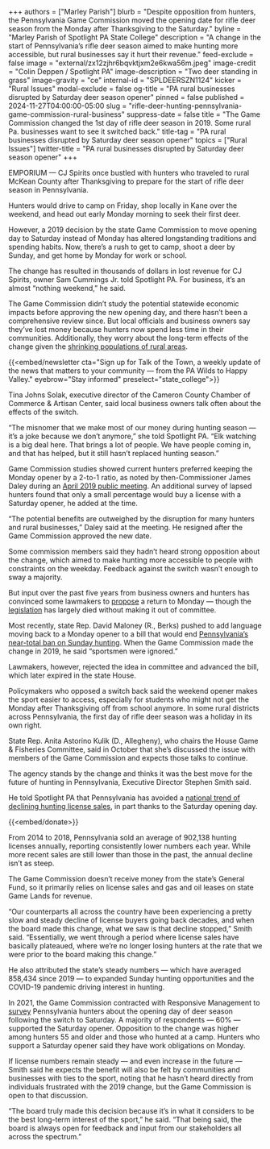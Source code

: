 +++
authors = ["Marley Parish"]
blurb = "Despite opposition from hunters, the Pennsylvania Game Commission moved the opening date for rifle deer season from the Monday after Thanksgiving to the Saturday."
byline = "Marley Parish of Spotlight PA State College"
description = "A change in the start of Pennsylvania’s rifle deer season aimed to make hunting more accessible, but rural businesses say it hurt their revenue."
feed-exclude = false
image = "external/zx12zjhr6bqvktjxm2e6kwa56m.jpeg"
image-credit = "Colin Deppen / Spotlight PA"
image-description = "Two deer standing in grass"
image-gravity = "ce"
internal-id = "SPLDEERSZN1124"
kicker = "Rural Issues"
modal-exclude = false
og-title = "PA rural businesses disrupted by Saturday deer season opener"
pinned = false
published = 2024-11-27T04:00:00-05:00
slug = "rifle-deer-hunting-pennsylvania-game-commission-rural-business"
suppress-date = false
title = "The Game Commission changed the 1st day of rifle deer season in 2019. Some rural Pa. businesses want to see it switched back."
title-tag = "PA rural businesses disrupted by Saturday deer season opener"
topics = ["Rural Issues"]
twitter-title = "PA rural businesses disrupted by Saturday deer season opener"
+++

EMPORIUM — CJ Spirits once bustled with hunters who traveled to rural McKean County after Thanksgiving to prepare for the start of rifle deer season in Pennsylvania.

Hunters would drive to camp on Friday, shop locally in Kane over the weekend, and head out early Monday morning to seek their first deer.

However, a 2019 decision by the state Game Commission to move opening day to Saturday instead of Monday has altered longstanding traditions and spending habits. Now, there’s a rush to get to camp, shoot a deer by Sunday, and get home by Monday for work or school.

The change has resulted in thousands of dollars in lost revenue for CJ Spirits, owner Sam Cummings Jr. told Spotlight PA. For business, it’s an almost “nothing weekend,” he said.

The Game Commission didn’t study the potential statewide economic impacts before approving the new opening day, and there hasn’t been a comprehensive review since. But local officials and business owners say they’ve lost money because hunters now spend less time in their communities. Additionally, they worry about the long-term effects of the change given the <a href="https://www.spotlightpa.org/statecollege/2024/07/rural-pennsylvania-population-decline-legislature-jobs-health-care-housing/">shrinking populations of rural areas</a>.

{{<embed/newsletter cta="Sign up for Talk of the Town, a weekly update of the news that matters to your community — from the PA Wilds to Happy Valley." eyebrow="Stay informed" preselect="state_college">}}

Tina Johns Solak, executive director of the Cameron County Chamber of Commerce &amp; Artisan Center, said local business owners talk often about the effects of the switch.

“The misnomer that we make most of our money during hunting season — it’s a joke because we don’t anymore,” she told Spotlight PA. “Elk watching is a big deal here. That brings a lot of people. We have people coming in, and that has helped, but it still hasn’t replaced hunting season.”

Game Commission studies showed current hunters preferred keeping the Monday opener by a 2-to-1 ratio, as noted by then-Commissioner James Daley during an <a href="https://www.pgc.pa.gov/InformationResources/MediaReportsSurveys/Documents/2019%20April%20Minutes.pdf">April 2019 public meeting</a>. An additional survey of lapsed hunters found that only a small percentage would buy a license with a Saturday opener, he added at the time.

“The potential benefits are outweighed by the disruption for many hunters and rural businesses,” Daley said at the meeting. He resigned after the Game Commission approved the new date.

Some commission members said they hadn’t heard strong opposition about the change, which aimed to make hunting more accessible to people with constraints on the weekday. Feedback against the switch wasn’t enough to sway a majority.

But input over the past five years from business owners and hunters has convinced some lawmakers to <a href="https://www.legis.state.pa.us/cfdocs/billinfo/billinfo.cfm?syear=2023&amp;sind=0&amp;body=S&amp;type=B&amp;bn=708">propose</a> a return to Monday — though the <a href="https://www.legis.state.pa.us/cfdocs/billInfo/billinfo.cfm?syear=2023&amp;sind=0&amp;body=H&amp;type=B&amp;bn=495">legislation</a> has largely died without making it out of committee.

Most recently, state Rep. David Maloney (R., Berks) pushed to add language moving back to a Monday opener to a bill that would end <a href="https://www.spotlightpa.org/statecollege/2024/10/pennsylvania-sunday-hunting-deer-rifle-archery-legislature-farm-bureau/">Pennsylvania’s near-total ban on Sunday hunting</a>. When the Game Commission made the change in 2019, he said “sportsmen were ignored.”

Lawmakers, however, rejected the idea in committee and advanced the bill, which later expired in the state House.

Policymakers who opposed a switch back said the weekend opener makes the sport easier to access, especially for students who might not get the Monday after Thanksgiving off from school anymore. In some rural districts across Pennsylvania, the first day of rifle deer season was a holiday in its own right.

State Rep. Anita Astorino Kulik (D., Allegheny), who chairs the House Game &amp; Fisheries Committee, said in October that she’s discussed the issue with members of the Game Commission and expects those talks to continue.

The agency stands by the change and thinks it was the best move for the future of hunting in Pennsylvania, Executive Director Stephen Smith said.

He told Spotlight PA that Pennsylvania has avoided a <a href="https://cahss.org/our-research/hunting-license-sales-2021-2022/">national trend of declining hunting license sales</a>, in part thanks to the Saturday opening day.

{{<embed/donate>}}

From 2014 to 2018, Pennsylvania sold an average of 902,138 hunting licenses annually, reporting consistently lower numbers each year. While more recent sales are still lower than those in the past, the annual decline isn’t as steep.

The Game Commission doesn’t receive money from the state’s General Fund, so it primarily relies on license sales and gas and oil leases on state Game Lands for revenue.

“Our counterparts all across the country have been experiencing a pretty slow and steady decline of license buyers going back decades, and when the board made this change, what we saw is that decline stopped,” Smith said. “Essentially, we went through a period where license sales have basically plateaued, where we’re no longer losing hunters at the rate that we were prior to the board making this change.”

He also attributed the state’s steady numbers — which have averaged 858,434 since 2019 — to expanded Sunday hunting opportunities and the COVID-19 pandemic driving interest in hunting.

In 2021, the Game Commission contracted with Responsive Management to <a href="https://www.pgc.pa.gov/InformationResources/MediaReportsSurveys/Documents/Deer%20Hunter%20Attitudes%20Regarding%20Opening%20Day.pdf">survey</a> Pennsylvania hunters about the opening day of deer season following the switch to Saturday. A majority of respondents — 60% — supported the Saturday opener. Opposition to the change was higher among hunters 55 and older and those who hunted at a camp. Hunters who support a Saturday opener said they have work obligations on Monday.

If license numbers remain steady — and even increase in the future — Smith said he expects the benefit will also be felt by communities and businesses with ties to the sport, noting that he hasn’t heard directly from individuals frustrated with the 2019 change, but the Game Commission is open to that discussion.

“The board truly made this decision because it’s in what it considers to be the best long-term interest of the sport,” he said. “That being said, the board is always open for feedback and input from our stakeholders all across the spectrum.”


